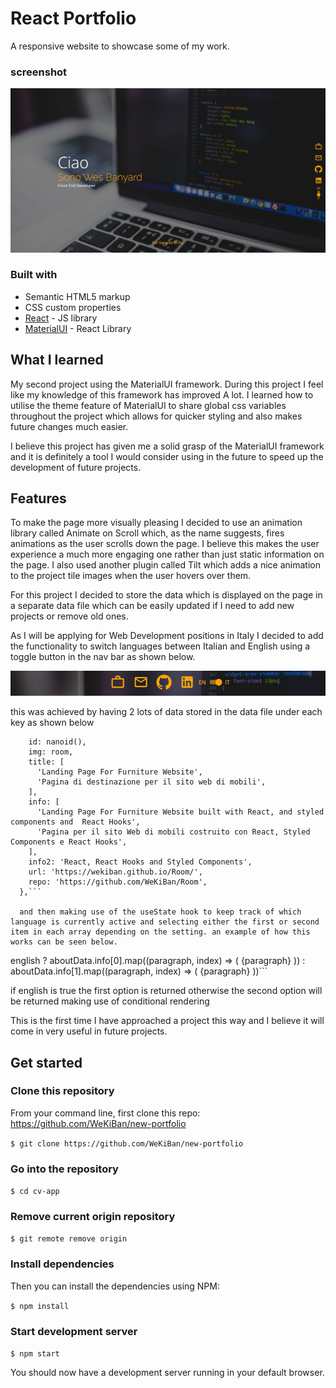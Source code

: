 # React Portfolio

A responsive website to showcase some of my work.

### screenshot

![](src/images/heroScreenshot.png)

### Built with

- Semantic HTML5 markup
- CSS custom properties
- [React](https://reactjs.org/) - JS library
- [MaterialUI](https://mui.com/) - React Library

## What I learned

My second project using the MaterialUI framework. During this project I feel like my knowledge of this framework has improved A lot. I learned how to utilise the theme feature of MaterialUI to share global css variables throughout the project which allows for quicker styling and also makes future changes much easier.

I believe this project has given me a solid grasp of the MaterialUI framework and it is definitely a tool I would consider using in the future to speed up the development of future projects.

## Features

To make the page more visually pleasing I decided to use an animation library called Animate on Scroll which, as the name suggests, fires animations as the user scrolls down the page. I believe this makes the user experience a much more engaging one rather than just static information on the page. I also used another plugin called Tilt which adds a nice animation to the project tile images when the user hovers over them.

For this project I decided to store the data which is displayed on the page in a separate data file which can be easily updated if I need to add new projects or remove old ones.

As I will be applying for Web Development positions in Italy I decided to add the functionality to switch languages between Italian and English using a toggle button in the nav bar as shown below.

![](src/images/toggleScreenshot.png)

this was achieved by having 2 lots of data stored in the data file under each key as shown below

````{
    id: nanoid(),
    img: room,
    title: [
      'Landing Page For Furniture Website',
      'Pagina di destinazione per il sito web di mobili',
    ],
    info: [
      'Landing Page For Furniture Website built with React, and styled components and  React Hooks',
      'Pagina per il sito Web di mobili costruito con React, Styled Components e React Hooks',
    ],
    info2: 'React, React Hooks and Styled Components',
    url: 'https://wekiban.github.io/Room/',
    repo: 'https://github.com/WeKiBan/Room',
  },```

  and then making use of the useState hook to keep track of which language is currently active and selecting either the first or second item in each array depending on the setting. an example of how this works can be seen below.

````

english
? aboutData.info[0].map((paragraph, index) => (
<Typography key={index} className={classes.info}>
{paragraph}
</Typography>
))
: aboutData.info[1].map((paragraph, index) => (
<Typography key={index} className={classes.info}>
{paragraph}
</Typography>
))```

if english is true the first option is returned otherwise the second option will be returned making use of conditional rendering

This is the first time I have approached a project this way and I believe it will come in very useful in future projects.

## Get started

### Clone this repository

From your command line, first clone this repo: https://github.com/WeKiBan/new-portfolio

`$ git clone https://github.com/WeKiBan/new-portfolio`

### Go into the repository

`$ cd cv-app`

### Remove current origin repository

`$ git remote remove origin`

### Install dependencies

Then you can install the dependencies using NPM:

`$ npm install`

### Start development server

`$ npm start`

You should now have a development server running in your default browser.
